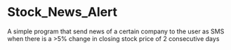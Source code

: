 # Stock_News_Alert
A simple program that send news  of a certain company to the user as SMS when there is a >5% change in closing stock price of 2 consecutive days
